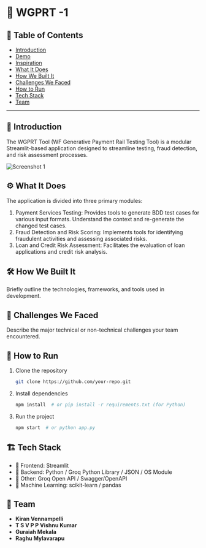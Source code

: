 # 🚀 WGPRT -1

## 📌 Table of Contents
- [Introduction](#introduction)
- [Demo](#demo)
- [Inspiration](#inspiration)
- [What It Does](#what-it-does)
- [How We Built It](#how-we-built-it)
- [Challenges We Faced](#challenges-we-faced)
- [How to Run](#how-to-run)
- [Tech Stack](#tech-stack)
- [Team](#team)

---

## 🎯 Introduction
The WGPRT Tool (WF Generative Payment Rail Testing Tool) is a modular Streamlit-based application designed to streamline testing, fraud detection, and risk assessment processes. 

![Screenshot 1](link-to-image)

## ⚙️ What It Does
The application is divided into three primary modules:
1.	Payment Services Testing: Provides tools to generate BDD test cases for various input formats. Understand the context and re-generate the changed test cases. 
2.	Fraud Detection and Risk Scoring: Implements tools for identifying fraudulent activities and assessing associated risks.
3.	Loan and Credit Risk Assessment: Facilitates the evaluation of loan applications and credit risk analysis.


## 🛠️ How We Built It
Briefly outline the technologies, frameworks, and tools used in development.

## 🚧 Challenges We Faced
Describe the major technical or non-technical challenges your team encountered.

## 🏃 How to Run
1. Clone the repository  
   ```sh
   git clone https://github.com/your-repo.git
   ```
2. Install dependencies  
   ```sh
   npm install  # or pip install -r requirements.txt (for Python)
   ```
3. Run the project  
   ```sh
   npm start  # or python app.py
   ```

## 🏗️ Tech Stack
- 🔹 Frontend: Streamlit 
- 🔹 Backend: Python / Groq Python Library / JSON / OS Module
- 🔹 Other: Groq Open API / Swagger/OpenAPI
- 🔹 Machine Learning: scikit-learn / pandas

## 👥 Team
- **Kiran Vennampelli**
- **T S V P P Vishnu Kumar**
- **Guraiah Mekala** 
- **Raghu Mylavarapu**
